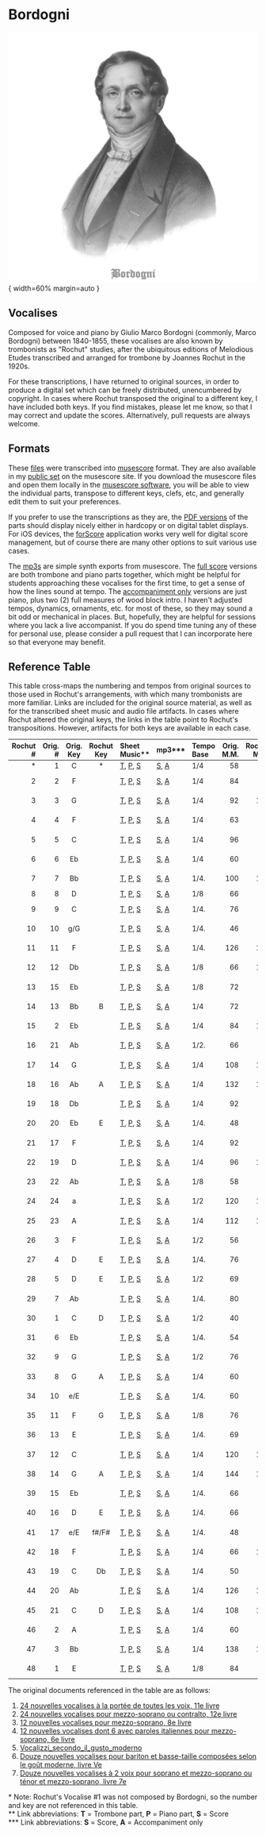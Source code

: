 # Bordogni

![Guilio Marco Bordogni](Bordogni.jpg){ width=60% margin=auto }

## Vocalises

Composed for voice and piano by Giulio Marco Bordogni (commonly, Marco Bordogni) between 1840-1855, these vocalises are also known by trombonists as "Rochut" studies, after the ubiquitous editions of Melodious Etudes transcribed and arranged for trombone by Joannes Rochut in the 1920s. 

For these transcriptions, I have returned to original sources, in order to produce a digital set which can be freely distributed, unencumbered by copyright. In cases where Rochut transposed the original to a different key, I have included both keys. If you find mistakes, please let me know, so that I may correct and update the scores. Alternatively, pull requests are always welcome. 

## Formats

These [files](musescore) were transcribed into [musescore](https://musescore.org/) format. They are also available in my [public set](https://musescore.com/user/35220672/sets/5110656) on the musescore site. If you download the musescore files and open them locally in the [musescore software](https://musescore.org/en/download), you will be able to view the individual parts, transpose to different keys, clefs, etc, and generally edit them to suit your preferences. 

If you prefer to use the transcriptions as they are, the [PDF versions](PDF) of the parts should display nicely either in hardcopy or on digital tablet displays. For iOS devices, the [forScore](https://forscore.co/) application works very well for digital score management, but of course there are many other options to suit various use cases.

The [mp3s](mp3) are simple synth exports from musescore. The [full score](mp3/Full%20Score) versions are both trombone and piano parts together, which might be helpful for students approaching these vocalises for the first time, to get a sense of how the lines sound at tempo. The [accompaniment only](mp3/Accompaniment%20Only) versions are just piano, plus two (2) full measures of wood block intro. I haven't adjusted tempos, dynamics, ornaments, etc. for most of these, so they may sound a bit odd or mechanical in places. But, hopefully, they are helpful for sessions where you lack a live accompanist. If you do spend time tuning any of these for personal use, please consider a pull request that I can incorporate here so that everyone may benefit. 

## Reference Table

This table cross-maps the numbering and tempos from original sources to those used in Rochut's arrangements, with which many trombonists are more familiar. Links are included for the original source material, as well as for the transcribed sheet music and audio file artifacts. In cases where Rochut altered the original keys, the links in the table point to Rochut's transpositions. However, artifacts for both keys are available in each case. 

| Rochut<br /># | Orig.<br /># | Orig.<br />Key | Rochut<br />Key | Sheet<br />Music**       | mp3***            | Tempo<br />Base    | Orig.<br />M.M. | Rochut<br />M.M. | Yeo<br />M.M. | Source Pages          | Orig. <br /> Doc.        | Pub. <br />Date |
|--------------:|-------------:|:--------------:|:---------------:|:-------------------------|:------------------|:-------------------|----------------:|-----------------:|--------------:|:----------------------|:-------------------------|:---------------:| 
| \*     | 1     | C   | \*               | [T](PDF/Trombone/Bordogni_Vocalise-01_Trombone.pdf), [P](PDF/Piano/Bordogni_Vocalise-01_Piano.pdf), [S](PDF/Score/Bordogni_Vocalise-01_Score.pdf) | [S](mp3/Full%20Score/Bordogni_Vocalise-01_fullScore.mp3), [A](mp3/Accompaniment%20Only/Bordogni_Vocalise-01_Accompaniment.mp3)   | 1/4                 | 58               |                   | 60             | [01_p1.pdf](Sources/01-24_nouvelles_vocalises_à_la_portée_de_toutes_les_voix-11e_livre/01_p1.pdf)       | [1](Sources/01-24_nouvelles_vocalises_à_la_portée_de_toutes_les_voix-11e_livre/00-BnF_CompleteSource.pdf)                  | 1840      |
| 2      | 2     | F   |                  | [T](PDF/Trombone/Bordogni_Vocalise-02_Trombone.pdf), [P](PDF/Piano/Bordogni_Vocalise-02_Piano.pdf), [S](PDF/Score/Bordogni_Vocalise-02_Score.pdf) | [S](mp3/Full%20Score/Bordogni_Vocalise-02_fullScore.mp3), [A](mp3/Accompaniment%20Only/Bordogni_Vocalise-02_Accompaniment.mp3)   | 1/4                 | 84               | 90                | 94             | [02_pp2-3.pdf](Sources/01-24_nouvelles_vocalises_à_la_portée_de_toutes_les_voix-11e_livre/02_pp2-3.pdf)    | [1](Sources/01-24_nouvelles_vocalises_à_la_portée_de_toutes_les_voix-11e_livre/00-BnF_CompleteSource.pdf)                  | 1840      |
| 3      | 3     | G   |                  | [T](PDF/Trombone/Bordogni_Vocalise-03_Trombone.pdf), [P](PDF/Piano/Bordogni_Vocalise-03_Piano.pdf), [S](PDF/Score/Bordogni_Vocalise-03_Score.pdf) | [S](mp3/Full%20Score/Bordogni_Vocalise-03_fullScore.mp3), [A](mp3/Accompaniment%20Only/Bordogni_Vocalise-03_Accompaniment.mp3)   | 1/4                 | 92               | 104               | 92             | [03_pp4-5.pdf](Sources/01-24_nouvelles_vocalises_à_la_portée_de_toutes_les_voix-11e_livre/03_pp4-5.pdf)    | [1](Sources/01-24_nouvelles_vocalises_à_la_portée_de_toutes_les_voix-11e_livre/00-BnF_CompleteSource.pdf)                  | 1840      |
| 4      | 4     | F   |                  | [T](PDF/Trombone/Bordogni_Vocalise-04_Trombone.pdf), [P](PDF/Piano/Bordogni_Vocalise-04_Piano.pdf), [S](PDF/Score/Bordogni_Vocalise-04_Score.pdf) | [S](mp3/Full%20Score/Bordogni_Vocalise-04_fullScore.mp3), [A](mp3/Accompaniment%20Only/Bordogni_Vocalise-04_Accompaniment.mp3)   | 1/4                 | 63               | 69                | 78             | [04_pp6-7.pdf](Sources/01-24_nouvelles_vocalises_à_la_portée_de_toutes_les_voix-11e_livre/04_pp6-7.pdf)    | [1](Sources/01-24_nouvelles_vocalises_à_la_portée_de_toutes_les_voix-11e_livre/00-BnF_CompleteSource.pdf)                  | 1840      |
| 5      | 5     | C   |                  | [T](PDF/Trombone/Bordogni_Vocalise-05_Trombone.pdf), [P](PDF/Piano/Bordogni_Vocalise-05_Piano.pdf), [S](PDF/Score/Bordogni_Vocalise-05_Score.pdf) | [S](mp3/Full%20Score/Bordogni_Vocalise-05_fullScore.mp3), [A](mp3/Accompaniment%20Only/Bordogni_Vocalise-05_Accompaniment.mp3)   | 1/4                 | 96               | 96                | 104            | [05_pp8-9.pdf](Sources/01-24_nouvelles_vocalises_à_la_portée_de_toutes_les_voix-11e_livre/05_pp8-9.pdf)    | [1](Sources/01-24_nouvelles_vocalises_à_la_portée_de_toutes_les_voix-11e_livre/00-BnF_CompleteSource.pdf)                  | 1840      |
| 6      | 6     | Eb  |                  | [T](PDF/Trombone/Bordogni_Vocalise-06_Trombone.pdf), [P](PDF/Piano/Bordogni_Vocalise-06_Piano.pdf), [S](PDF/Score/Bordogni_Vocalise-06_Score.pdf) | [S](mp3/Full%20Score/Bordogni_Vocalise-06_fullScore.mp3), [A](mp3/Accompaniment%20Only/Bordogni_Vocalise-06_Accompaniment.mp3)   | 1/4                 | 60               | 60                | 78             | [06_pp10-11.pdf](Sources/01-24_nouvelles_vocalises_à_la_portée_de_toutes_les_voix-11e_livre/06_pp10-11.pdf)  | [1](Sources/01-24_nouvelles_vocalises_à_la_portée_de_toutes_les_voix-11e_livre/00-BnF_CompleteSource.pdf)                  | 1840      |
| 7      | 7     | Bb  |                  | [T](PDF/Trombone/Bordogni_Vocalise-07_Trombone.pdf), [P](PDF/Piano/Bordogni_Vocalise-07_Piano.pdf), [S](PDF/Score/Bordogni_Vocalise-07_Score.pdf) | [S](mp3/Full%20Score/Bordogni_Vocalise-07_fullScore.mp3), [A](mp3/Accompaniment%20Only/Bordogni_Vocalise-07_Accompaniment.mp3)   | 1/4.                | 100              | 100               | 100            | [07_pp12-14.pdf](Sources/01-24_nouvelles_vocalises_à_la_portée_de_toutes_les_voix-11e_livre/07_pp12-14.pdf)  | [1](Sources/01-24_nouvelles_vocalises_à_la_portée_de_toutes_les_voix-11e_livre/00-BnF_CompleteSource.pdf)                  | 1840      |
| 8      | 8     | D   |                  | [T](PDF/Trombone/Bordogni_Vocalise-08_Trombone.pdf), [P](PDF/Piano/Bordogni_Vocalise-08_Piano.pdf), [S](PDF/Score/Bordogni_Vocalise-08_Score.pdf) | [S](mp3/Full%20Score/Bordogni_Vocalise-08_fullScore.mp3), [A](mp3/Accompaniment%20Only/Bordogni_Vocalise-08_Accompaniment.mp3)   | 1/8                 | 66               | 86                | 90             | [08_p15.pdf](Sources/01-24_nouvelles_vocalises_à_la_portée_de_toutes_les_voix-11e_livre/08_p15.pdf)      | [1](Sources/01-24_nouvelles_vocalises_à_la_portée_de_toutes_les_voix-11e_livre/00-BnF_CompleteSource.pdf)                  | 1840      |
| 9      | 9     | C   |                  | [T](PDF/Trombone/Bordogni_Vocalise-09_Trombone.pdf), [P](PDF/Piano/Bordogni_Vocalise-09_Piano.pdf), [S](PDF/Score/Bordogni_Vocalise-09_Score.pdf) | [S](mp3/Full%20Score/Bordogni_Vocalise-09_fullScore.mp3), [A](mp3/Accompaniment%20Only/Bordogni_Vocalise-09_Accompaniment.mp3)   | 1/4.                | 76               | 75                | 76             | [09_pp16-17.pdf](Sources/01-24_nouvelles_vocalises_à_la_portée_de_toutes_les_voix-11e_livre/09_pp16-17.pdf)  | [1](Sources/01-24_nouvelles_vocalises_à_la_portée_de_toutes_les_voix-11e_livre/00-BnF_CompleteSource.pdf)                  | 1840      |
| 10     | 10    | g/G |                  | [T](PDF/Trombone/Bordogni_Vocalise-10_Trombone.pdf), [P](PDF/Piano/Bordogni_Vocalise-10_Piano.pdf), [S](PDF/Score/Bordogni_Vocalise-10_Score.pdf) | [S](mp3/Full%20Score/Bordogni_Vocalise-10_fullScore.mp3), [A](mp3/Accompaniment%20Only/Bordogni_Vocalise-10_Accompaniment.mp3)   | 1/4.                | 46               | 60                | 46             | [10_pp18-19.pdf](Sources/01-24_nouvelles_vocalises_à_la_portée_de_toutes_les_voix-11e_livre/10_pp18-19.pdf)  | [1](Sources/01-24_nouvelles_vocalises_à_la_portée_de_toutes_les_voix-11e_livre/00-BnF_CompleteSource.pdf)                  | 1840      |
| 11     | 11    | F   |                  | [T](PDF/Trombone/Bordogni_Vocalise-11_Trombone.pdf), [P](PDF/Piano/Bordogni_Vocalise-11_Piano.pdf), [S](PDF/Score/Bordogni_Vocalise-11_Score.pdf) | [S](mp3/Full%20Score/Bordogni_Vocalise-11_fullScore.mp3), [A](mp3/Accompaniment%20Only/Bordogni_Vocalise-11_Accompaniment.mp3)   | 1/4.                | 126              | 126               | 126            | [11_pp20-21.pdf](Sources/01-24_nouvelles_vocalises_à_la_portée_de_toutes_les_voix-11e_livre/11_pp20-21.pdf)  | [1](Sources/01-24_nouvelles_vocalises_à_la_portée_de_toutes_les_voix-11e_livre/00-BnF_CompleteSource.pdf)                  | 1840      |
| 12     | 12    | Db  |                  | [T](PDF/Trombone/Bordogni_Vocalise-12_Trombone.pdf), [P](PDF/Piano/Bordogni_Vocalise-12_Piano.pdf), [S](PDF/Score/Bordogni_Vocalise-12_Score.pdf) | [S](mp3/Full%20Score/Bordogni_Vocalise-12_fullScore.mp3), [A](mp3/Accompaniment%20Only/Bordogni_Vocalise-12_Accompaniment.mp3)   | 1/8                 | 66               | 120               | 66             | [12_pp22-23.pdf](Sources/01-24_nouvelles_vocalises_à_la_portée_de_toutes_les_voix-11e_livre/12_pp22-23.pdf)  | [1](Sources/01-24_nouvelles_vocalises_à_la_portée_de_toutes_les_voix-11e_livre/00-BnF_CompleteSource.pdf)                  | 1840      |
| 13     | 15    | Eb  |                  | [T](PDF/Trombone/Bordogni_Vocalise-13_Trombone.pdf), [P](PDF/Piano/Bordogni_Vocalise-13_Piano.pdf), [S](PDF/Score/Bordogni_Vocalise-13_Score.pdf) | [S](mp3/Full%20Score/Bordogni_Vocalise-13_fullScore.mp3), [A](mp3/Accompaniment%20Only/Bordogni_Vocalise-13_Accompaniment.mp3)   | 1/8                 | 72               | 72                | 98             | [15_pp30-31.pdf](Sources/01-24_nouvelles_vocalises_à_la_portée_de_toutes_les_voix-11e_livre/15_pp30-31.pdf)  | [1](Sources/01-24_nouvelles_vocalises_à_la_portée_de_toutes_les_voix-11e_livre/00-BnF_CompleteSource.pdf)                  | 1840      |
| 14     | 13    | Bb  | B                | [T](PDF/Trombone/Bordogni_Vocalise-14_Rochut_Trombone.pdf), [P](PDF/Piano/Bordogni_Vocalise-14_Rochut_Piano.pdf), [S](PDF/Score/Bordogni_Vocalise-14_Rochut_Score.pdf) | [S](mp3/Full%20Score/Bordogni_Vocalise-14_Rochut_fullScore.mp3), [A](mp3/Accompaniment%20Only/Bordogni_Vocalise-14_Rochut_Accompaniment.mp3)   | 1/4                 | 72               | 72                | 72             | [13_pp24-26.pdf](Sources/01-24_nouvelles_vocalises_à_la_portée_de_toutes_les_voix-11e_livre/13_pp24-26.pdf)  | [1](Sources/01-24_nouvelles_vocalises_à_la_portée_de_toutes_les_voix-11e_livre/00-BnF_CompleteSource.pdf)                  | 1840      |
| 15     | 2     | Eb  |                  | [T](PDF/Trombone/Bordogni_Vocalise-15_Trombone.pdf), [P](PDF/Piano/Bordogni_Vocalise-15_Piano.pdf), [S](PDF/Score/Bordogni_Vocalise-15_Score.pdf) | [S](mp3/Full%20Score/Bordogni_Vocalise-15_fullScore.mp3), [A](mp3/Accompaniment%20Only/Bordogni_Vocalise-15_Accompaniment.mp3)   | 1/4                 | 84               | 104               | 124            | [02_pp4-6.pdf](Sources/02-24_nouvelles_vocalises_pour_mezzo-soprano_ou_contralto-12e_livre/02_pp4-6.pdf)    | [2](Sources/02-24_nouvelles_vocalises_pour_mezzo-soprano_ou_contralto-12e_livre/00-BnF_CompleteSource.pdf)                  | 1855      |
| 16     | 21    | Ab  |                  | [T](PDF/Trombone/Bordogni_Vocalise-16_Trombone.pdf), [P](PDF/Piano/Bordogni_Vocalise-16_Piano.pdf), [S](PDF/Score/Bordogni_Vocalise-16_Score.pdf) | [S](mp3/Full%20Score/Bordogni_Vocalise-16_fullScore.mp3), [A](mp3/Accompaniment%20Only/Bordogni_Vocalise-16_Accompaniment.mp3)   | 1/2.                | 66               | 40                | 40             | [21_pp44-45.pdf](Sources/01-24_nouvelles_vocalises_à_la_portée_de_toutes_les_voix-11e_livre/21_pp44-45.pdf)  | [1](Sources/01-24_nouvelles_vocalises_à_la_portée_de_toutes_les_voix-11e_livre/00-BnF_CompleteSource.pdf)                  | 1840      |
| 17     | 14    | G   |                  | [T](PDF/Trombone/Bordogni_Vocalise-17_Trombone.pdf), [P](PDF/Piano/Bordogni_Vocalise-17_Piano.pdf), [S](PDF/Score/Bordogni_Vocalise-17_Score.pdf) | [S](mp3/Full%20Score/Bordogni_Vocalise-17_fullScore.mp3), [A](mp3/Accompaniment%20Only/Bordogni_Vocalise-17_Accompaniment.mp3)   | 1/4                 | 108              | 120               | 108            | [14_pp27-29.pdf](Sources/01-24_nouvelles_vocalises_à_la_portée_de_toutes_les_voix-11e_livre/14_pp27-29.pdf)  | [1](Sources/01-24_nouvelles_vocalises_à_la_portée_de_toutes_les_voix-11e_livre/00-BnF_CompleteSource.pdf)                  | 1840      |
| 18     | 16    | Ab  | A                | [T](PDF/Trombone/Bordogni_Vocalise-18_Rochut_Trombone.pdf), [P](PDF/Piano/Bordogni_Vocalise-18_Rochut_Piano.pdf), [S](PDF/Score/Bordogni_Vocalise-18_Rochut_Score.pdf) | [S](mp3/Full%20Score/Bordogni_Vocalise-18_Rochut_fullScore.mp3), [A](mp3/Accompaniment%20Only/Bordogni_Vocalise-18_Rochut_Accompaniment.mp3)   | 1/4                 | 132              | 132               | 132            | [16_pp32-35.pdf](Sources/01-24_nouvelles_vocalises_à_la_portée_de_toutes_les_voix-11e_livre/16_pp32-35.pdf)  | [1](Sources/01-24_nouvelles_vocalises_à_la_portée_de_toutes_les_voix-11e_livre/00-BnF_CompleteSource.pdf)                  | 1840      |
| 19     | 18    | Db  |                  | [T](PDF/Trombone/Bordogni_Vocalise-19_Trombone.pdf), [P](PDF/Piano/Bordogni_Vocalise-19_Piano.pdf), [S](PDF/Score/Bordogni_Vocalise-19_Score.pdf) | [S](mp3/Full%20Score/Bordogni_Vocalise-19_fullScore.mp3), [A](mp3/Accompaniment%20Only/Bordogni_Vocalise-19_Accompaniment.mp3)   | 1/4                 | 92               | 72                | 92             | [18_pp38-39.pdf](Sources/01-24_nouvelles_vocalises_à_la_portée_de_toutes_les_voix-11e_livre/18_pp38-39.pdf)  | [1](Sources/01-24_nouvelles_vocalises_à_la_portée_de_toutes_les_voix-11e_livre/00-BnF_CompleteSource.pdf)                  | 1840      |
| 20     | 20    | Eb  | E                | [T](PDF/Trombone/Bordogni_Vocalise-20_Rochut_Trombone.pdf), [P](PDF/Piano/Bordogni_Vocalise-20_Rochut_Piano.pdf), [S](PDF/Score/Bordogni_Vocalise-20_Rochut_Score.pdf) | [S](mp3/Full%20Score/Bordogni_Vocalise-20_Rochut_fullScore.mp3), [A](mp3/Accompaniment%20Only/Bordogni_Vocalise-20_Rochut_Accompaniment.mp3)   | 1/4.                | 48               | 48                | 48             | [20_pp42-43.pdf](Sources/01-24_nouvelles_vocalises_à_la_portée_de_toutes_les_voix-11e_livre/20_pp42-43.pdf)  | [1](Sources/01-24_nouvelles_vocalises_à_la_portée_de_toutes_les_voix-11e_livre/00-BnF_CompleteSource.pdf)                  | 1840      |
| 21     | 17    | F   |                  | [T](PDF/Trombone/Bordogni_Vocalise-21_Trombone.pdf), [P](PDF/Piano/Bordogni_Vocalise-21_Piano.pdf), [S](PDF/Score/Bordogni_Vocalise-21_Score.pdf) | [S](mp3/Full%20Score/Bordogni_Vocalise-21_fullScore.mp3), [A](mp3/Accompaniment%20Only/Bordogni_Vocalise-21_Accompaniment.mp3)   | 1/4                 | 92               | 92                | 92             | [17_pp36-37.pdf](Sources/01-24_nouvelles_vocalises_à_la_portée_de_toutes_les_voix-11e_livre/17_pp36-37.pdf)  | [1](Sources/01-24_nouvelles_vocalises_à_la_portée_de_toutes_les_voix-11e_livre/00-BnF_CompleteSource.pdf)                  | 1840      |
| 22     | 19    | D   |                  | [T](PDF/Trombone/Bordogni_Vocalise-22_Trombone.pdf), [P](PDF/Piano/Bordogni_Vocalise-22_Piano.pdf), [S](PDF/Score/Bordogni_Vocalise-22_Score.pdf) | [S](mp3/Full%20Score/Bordogni_Vocalise-22_fullScore.mp3), [A](mp3/Accompaniment%20Only/Bordogni_Vocalise-22_Accompaniment.mp3)   | 1/4                 | 96               | 112               | 108            | [19_pp40-41.pdf](Sources/01-24_nouvelles_vocalises_à_la_portée_de_toutes_les_voix-11e_livre/19_pp40-41.pdf)  | [1](Sources/01-24_nouvelles_vocalises_à_la_portée_de_toutes_les_voix-11e_livre/00-BnF_CompleteSource.pdf)                  | 1840      |
| 23     | 22    | Ab  |                  | [T](PDF/Trombone/Bordogni_Vocalise-23_Trombone.pdf), [P](PDF/Piano/Bordogni_Vocalise-23_Piano.pdf), [S](PDF/Score/Bordogni_Vocalise-23_Score.pdf) | [S](mp3/Full%20Score/Bordogni_Vocalise-23_fullScore.mp3), [A](mp3/Accompaniment%20Only/Bordogni_Vocalise-23_Accompaniment.mp3)   | 1/8                 | 58               | 58                | 72             | [22_pp46-47.pdf](Sources/01-24_nouvelles_vocalises_à_la_portée_de_toutes_les_voix-11e_livre/22_pp46-47.pdf)  | [1](Sources/01-24_nouvelles_vocalises_à_la_portée_de_toutes_les_voix-11e_livre/00-BnF_CompleteSource.pdf)                  | 1840      |
| 24     | 24    | a   |                  | [T](PDF/Trombone/Bordogni_Vocalise-24_Trombone.pdf), [P](PDF/Piano/Bordogni_Vocalise-24_Piano.pdf), [S](PDF/Score/Bordogni_Vocalise-24_Score.pdf) | [S](mp3/Full%20Score/Bordogni_Vocalise-24_fullScore.mp3), [A](mp3/Accompaniment%20Only/Bordogni_Vocalise-24_Accompaniment.mp3)   | 1/2                 | 120              | 120               | 100            | [24_pp50-51.pdf](Sources/01-24_nouvelles_vocalises_à_la_portée_de_toutes_les_voix-11e_livre/24_pp50-51.pdf)  | [1](Sources/01-24_nouvelles_vocalises_à_la_portée_de_toutes_les_voix-11e_livre/00-BnF_CompleteSource.pdf)                  | 1840      |
| 25     | 23    | A   |                  | [T](PDF/Trombone/Bordogni_Vocalise-25_Trombone.pdf), [P](PDF/Piano/Bordogni_Vocalise-25_Piano.pdf), [S](PDF/Score/Bordogni_Vocalise-25_Score.pdf) | [S](mp3/Full%20Score/Bordogni_Vocalise-25_fullScore.mp3), [A](mp3/Accompaniment%20Only/Bordogni_Vocalise-25_Accompaniment.mp3)   | 1/4                 | 112              | 112               | 98             | [23_pp48-49.pdf](Sources/01-24_nouvelles_vocalises_à_la_portée_de_toutes_les_voix-11e_livre/23_pp48-49.pdf)  | [1](Sources/01-24_nouvelles_vocalises_à_la_portée_de_toutes_les_voix-11e_livre/00-BnF_CompleteSource.pdf)                  | 1840      |
| 26     | 3     | F   |                  | [T](PDF/Trombone/Bordogni_Vocalise-26_Trombone.pdf), [P](PDF/Piano/Bordogni_Vocalise-26_Piano.pdf), [S](PDF/Score/Bordogni_Vocalise-26_Score.pdf) | [S](mp3/Full%20Score/Bordogni_Vocalise-26_fullScore.mp3), [A](mp3/Accompaniment%20Only/Bordogni_Vocalise-26_Accompaniment.mp3)   | 1/2                 | 56               | 56                | 62             | [03_pp7-9.pdf](Sources/02-24_nouvelles_vocalises_pour_mezzo-soprano_ou_contralto-12e_livre/03_pp7-9.pdf)    | [2](Sources/02-24_nouvelles_vocalises_pour_mezzo-soprano_ou_contralto-12e_livre/00-BnF_CompleteSource.pdf)                  | 1855      |
| 27     | 4     | D   | E                | [T](PDF/Trombone/Bordogni_Vocalise-27_Rochut_Trombone.pdf), [P](PDF/Piano/Bordogni_Vocalise-27_Rochut_Piano.pdf), [S](PDF/Score/Bordogni_Vocalise-27_Rochut_Score.pdf) | [S](mp3/Full%20Score/Bordogni_Vocalise-27_Rochut_fullScore.mp3), [A](mp3/Accompaniment%20Only/Bordogni_Vocalise-27_Rochut_Accompaniment.mp3)   | 1/4.                | 76               | 40                | 40             | [04_pp10-11.pdf](Sources/02-24_nouvelles_vocalises_pour_mezzo-soprano_ou_contralto-12e_livre/04_pp10-11.pdf)  | [2](Sources/02-24_nouvelles_vocalises_pour_mezzo-soprano_ou_contralto-12e_livre/00-BnF_CompleteSource.pdf)                  | 1855      |
| 28     | 5     | D   | E                | [T](PDF/Trombone/Bordogni_Vocalise-28_Rochut_Trombone.pdf), [P](PDF/Piano/Bordogni_Vocalise-28_Rochut_Piano.pdf), [S](PDF/Score/Bordogni_Vocalise-28_Rochut_Score.pdf) | [S](mp3/Full%20Score/Bordogni_Vocalise-28_Rochut_fullScore.mp3), [A](mp3/Accompaniment%20Only/Bordogni_Vocalise-28_Rochut_Accompaniment.mp3)   | 1/2                 | 69               | 64                | 54             | [05_pp12-14.pdf](Sources/02-24_nouvelles_vocalises_pour_mezzo-soprano_ou_contralto-12e_livre/05_pp12-14.pdf)  | [2](Sources/02-24_nouvelles_vocalises_pour_mezzo-soprano_ou_contralto-12e_livre/00-BnF_CompleteSource.pdf)                  | 1855      |
| 29     | 7     | Ab  |                  | [T](PDF/Trombone/Bordogni_Vocalise-29_Trombone.pdf), [P](PDF/Piano/Bordogni_Vocalise-29_Piano.pdf), [S](PDF/Score/Bordogni_Vocalise-29_Score.pdf) | [S](mp3/Full%20Score/Bordogni_Vocalise-29_fullScore.mp3), [A](mp3/Accompaniment%20Only/Bordogni_Vocalise-29_Accompaniment.mp3)   | 1/4.                | 80               | 32                | 32             | [07_pp17-19.pdf](Sources/02-24_nouvelles_vocalises_pour_mezzo-soprano_ou_contralto-12e_livre/07_pp17-19.pdf)  | [2](Sources/02-24_nouvelles_vocalises_pour_mezzo-soprano_ou_contralto-12e_livre/00-BnF_CompleteSource.pdf)                  | 1855      |
| 30     | 1     | C   | D                | [T](PDF/Trombone/Bordogni_Vocalise-30_Rochut_Trombone.pdf), [P](PDF/Piano/Bordogni_Vocalise-30_Rochut_Piano.pdf), [S](PDF/Score/Bordogni_Vocalise-30_Rochut_Score.pdf) | [S](mp3/Full%20Score/Bordogni_Vocalise-30_Rochut_fullScore.mp3), [A](mp3/Accompaniment%20Only/Bordogni_Vocalise-30_Rochut_Accompaniment.mp3)   | 1/2                 | 40               | 46                | 42             | [01_pp2-3.pdf](Sources/02-24_nouvelles_vocalises_pour_mezzo-soprano_ou_contralto-12e_livre/01_pp2-3.pdf)    | [2](Sources/02-24_nouvelles_vocalises_pour_mezzo-soprano_ou_contralto-12e_livre/00-BnF_CompleteSource.pdf)                  | 1855      |
| 31     | 6     | Eb  |                  | [T](PDF/Trombone/Bordogni_Vocalise-31_Trombone.pdf), [P](PDF/Piano/Bordogni_Vocalise-31_Piano.pdf), [S](PDF/Score/Bordogni_Vocalise-31_Score.pdf) | [S](mp3/Full%20Score/Bordogni_Vocalise-31_fullScore.mp3), [A](mp3/Accompaniment%20Only/Bordogni_Vocalise-31_Accompaniment.mp3)   | 1/4.                | 54               | 18                | 54             | [06_pp15-16.pdf](Sources/02-24_nouvelles_vocalises_pour_mezzo-soprano_ou_contralto-12e_livre/06_pp15-16.pdf)  | [2](Sources/02-24_nouvelles_vocalises_pour_mezzo-soprano_ou_contralto-12e_livre/00-BnF_CompleteSource.pdf)                  | 1855      |
| 32     | 9     | G   |                  | [T](PDF/Trombone/Bordogni_Vocalise-32_Trombone.pdf), [P](PDF/Piano/Bordogni_Vocalise-32_Piano.pdf), [S](PDF/Score/Bordogni_Vocalise-32_Score.pdf) | [S](mp3/Full%20Score/Bordogni_Vocalise-32_fullScore.mp3), [A](mp3/Accompaniment%20Only/Bordogni_Vocalise-32_Accompaniment.mp3)   | 1/2                 | 76               | 60                | 60             | [09_pp23-24.pdf](Sources/02-24_nouvelles_vocalises_pour_mezzo-soprano_ou_contralto-12e_livre/09_pp23-24.pdf)  | [2](Sources/02-24_nouvelles_vocalises_pour_mezzo-soprano_ou_contralto-12e_livre/00-BnF_CompleteSource.pdf)                  | 1855      |
| 33     | 8     | G   | A                | [T](PDF/Trombone/Bordogni_Vocalise-33_Rochut_Trombone.pdf), [P](PDF/Piano/Bordogni_Vocalise-33_Rochut_Piano.pdf), [S](PDF/Score/Bordogni_Vocalise-33_Rochut_Score.pdf) | [S](mp3/Full%20Score/Bordogni_Vocalise-33_Rochut_fullScore.mp3), [A](mp3/Accompaniment%20Only/Bordogni_Vocalise-33_Rochut_Accompaniment.mp3)   | 1/4                 | 60               | 60                | 60             | [08_pp20-22.pdf](Sources/02-24_nouvelles_vocalises_pour_mezzo-soprano_ou_contralto-12e_livre/08_pp20-22.pdf)  | [2](Sources/02-24_nouvelles_vocalises_pour_mezzo-soprano_ou_contralto-12e_livre/00-BnF_CompleteSource.pdf)                  | 1855      |
| 34     | 10    | e/E |                  | [T](PDF/Trombone/Bordogni_Vocalise-34_Trombone.pdf), [P](PDF/Piano/Bordogni_Vocalise-34_Piano.pdf), [S](PDF/Score/Bordogni_Vocalise-34_Score.pdf) | [S](mp3/Full%20Score/Bordogni_Vocalise-34_fullScore.mp3), [A](mp3/Accompaniment%20Only/Bordogni_Vocalise-34_Accompaniment.mp3)   | 1/4.                | 60               | 60                | 50             | [10_pp25-27.pdf](Sources/02-24_nouvelles_vocalises_pour_mezzo-soprano_ou_contralto-12e_livre/10_pp25-27.pdf)  | [2](Sources/02-24_nouvelles_vocalises_pour_mezzo-soprano_ou_contralto-12e_livre/00-BnF_CompleteSource.pdf)                  | 1855      |
| 35     | 11    | F   | G                | [T](PDF/Trombone/Bordogni_Vocalise-35_Rochut_Trombone.pdf), [P](PDF/Piano/Bordogni_Vocalise-35_Rochut_Piano.pdf), [S](PDF/Score/Bordogni_Vocalise-35_Rochut_Score.pdf) | [S](mp3/Full%20Score/Bordogni_Vocalise-35_Rochut_fullScore.mp3), [A](mp3/Accompaniment%20Only/Bordogni_Vocalise-35_Rochut_Accompaniment.mp3)   | 1/8                 | 76               | 72                | 98             | [11_pp28-30.pdf](Sources/02-24_nouvelles_vocalises_pour_mezzo-soprano_ou_contralto-12e_livre/11_pp28-30.pdf)  | [2](Sources/02-24_nouvelles_vocalises_pour_mezzo-soprano_ou_contralto-12e_livre/00-BnF_CompleteSource.pdf)                  | 1855      |
| 36     | 13    | E   |                  | [T](PDF/Trombone/Bordogni_Vocalise-36_Trombone.pdf), [P](PDF/Piano/Bordogni_Vocalise-36_Piano.pdf), [S](PDF/Score/Bordogni_Vocalise-36_Score.pdf) | [S](mp3/Full%20Score/Bordogni_Vocalise-36_fullScore.mp3), [A](mp3/Accompaniment%20Only/Bordogni_Vocalise-36_Accompaniment.mp3)   | 1/4.                | 69               | 69                | 60             | [13_pp34-36.pdf](Sources/02-24_nouvelles_vocalises_pour_mezzo-soprano_ou_contralto-12e_livre/13_pp34-36.pdf)  | [2](Sources/02-24_nouvelles_vocalises_pour_mezzo-soprano_ou_contralto-12e_livre/00-BnF_CompleteSource.pdf)                  | 1855      |
| 37     | 12    | C   |                  | [T](PDF/Trombone/Bordogni_Vocalise-37_Trombone.pdf), [P](PDF/Piano/Bordogni_Vocalise-37_Piano.pdf), [S](PDF/Score/Bordogni_Vocalise-37_Score.pdf) | [S](mp3/Full%20Score/Bordogni_Vocalise-37_fullScore.mp3), [A](mp3/Accompaniment%20Only/Bordogni_Vocalise-37_Accompaniment.mp3)   | 1/4                 | 120              | 120               | 98             | [12_pp31-33.pdf](Sources/02-24_nouvelles_vocalises_pour_mezzo-soprano_ou_contralto-12e_livre/12_pp31-33.pdf)  | [2](Sources/02-24_nouvelles_vocalises_pour_mezzo-soprano_ou_contralto-12e_livre/00-BnF_CompleteSource.pdf)                  | 1855      |
| 38     | 14    | G   | A                | [T](PDF/Trombone/Bordogni_Vocalise-38_Rochut_Trombone.pdf), [P](PDF/Piano/Bordogni_Vocalise-38_Rochut_Piano.pdf), [S](PDF/Score/Bordogni_Vocalise-38_Rochut_Score.pdf) | [S](mp3/Full%20Score/Bordogni_Vocalise-38_Rochut_fullScore.mp3), [A](mp3/Accompaniment%20Only/Bordogni_Vocalise-38_Rochut_Accompaniment.mp3)   | 1/4                 | 144              | 144               | 144            | [14_pp37-38.pdf](Sources/02-24_nouvelles_vocalises_pour_mezzo-soprano_ou_contralto-12e_livre/14_pp37-38.pdf)  | [2](Sources/02-24_nouvelles_vocalises_pour_mezzo-soprano_ou_contralto-12e_livre/00-BnF_CompleteSource.pdf)                  | 1855      |
| 39     | 15    | Eb  |                  | [T](PDF/Trombone/Bordogni_Vocalise-39_Trombone.pdf), [P](PDF/Piano/Bordogni_Vocalise-39_Piano.pdf), [S](PDF/Score/Bordogni_Vocalise-39_Score.pdf) | [S](mp3/Full%20Score/Bordogni_Vocalise-39_fullScore.mp3), [A](mp3/Accompaniment%20Only/Bordogni_Vocalise-39_Accompaniment.mp3)   | 1/4.                | 66               | 66                | 80             | [15_pp39-41.pdf](Sources/02-24_nouvelles_vocalises_pour_mezzo-soprano_ou_contralto-12e_livre/15_pp39-41.pdf)  | [2](Sources/02-24_nouvelles_vocalises_pour_mezzo-soprano_ou_contralto-12e_livre/00-BnF_CompleteSource.pdf)                  | 1855      |
| 40     | 16    | D   | E                | [T](PDF/Trombone/Bordogni_Vocalise-40_Rochut_Trombone.pdf), [P](PDF/Piano/Bordogni_Vocalise-40_Rochut_Piano.pdf), [S](PDF/Score/Bordogni_Vocalise-40_Rochut_Score.pdf) | [S](mp3/Full%20Score/Bordogni_Vocalise-40_Rochut_fullScore.mp3), [A](mp3/Accompaniment%20Only/Bordogni_Vocalise-40_Rochut_Accompaniment.mp3)   | 1/4.                | 66               | 52                | 58             | [16_pp42-44.pdf](Sources/02-24_nouvelles_vocalises_pour_mezzo-soprano_ou_contralto-12e_livre/16_pp42-44.pdf)  | [2](Sources/02-24_nouvelles_vocalises_pour_mezzo-soprano_ou_contralto-12e_livre/00-BnF_CompleteSource.pdf)                  | 1855      |
| 41     | 17    | e/E | f#/F#            | [T](PDF/Trombone/Bordogni_Vocalise-41_Rochut_Trombone.pdf), [P](PDF/Piano/Bordogni_Vocalise-41_Rochut_Piano.pdf), [S](PDF/Score/Bordogni_Vocalise-41_Rochut_Score.pdf) | [S](mp3/Full%20Score/Bordogni_Vocalise-41_Rochut_fullScore.mp3), [A](mp3/Accompaniment%20Only/Bordogni_Vocalise-41_Rochut_Accompaniment.mp3)   | 1/4.                | 48               | 48                | 58             | [17_pp45-47.pdf](Sources/02-24_nouvelles_vocalises_pour_mezzo-soprano_ou_contralto-12e_livre/17_pp45-47.pdf)  | [2](Sources/02-24_nouvelles_vocalises_pour_mezzo-soprano_ou_contralto-12e_livre/00-BnF_CompleteSource.pdf)                  | 1855      |
| 42     | 18    | F   |                  | [T](PDF/Trombone/Bordogni_Vocalise-42_Trombone.pdf), [P](PDF/Piano/Bordogni_Vocalise-42_Piano.pdf), [S](PDF/Score/Bordogni_Vocalise-42_Score.pdf) | [S](mp3/Full%20Score/Bordogni_Vocalise-42_fullScore.mp3), [A](mp3/Accompaniment%20Only/Bordogni_Vocalise-42_Accompaniment.mp3)   | 1/4                 | 66               | 104               | 72             | [18_pp48-50.pdf](Sources/02-24_nouvelles_vocalises_pour_mezzo-soprano_ou_contralto-12e_livre/18_pp48-50.pdf)  | [2](Sources/02-24_nouvelles_vocalises_pour_mezzo-soprano_ou_contralto-12e_livre/00-BnF_CompleteSource.pdf)                  | 1855      |
| 43     | 19    | C   | Db               | [T](PDF/Trombone/Bordogni_Vocalise-43_Rochut_Trombone.pdf), [P](PDF/Piano/Bordogni_Vocalise-43_Rochut_Piano.pdf), [S](PDF/Score/Bordogni_Vocalise-43_Rochut_Score.pdf) | [S](mp3/Full%20Score/Bordogni_Vocalise-43_Rochut_fullScore.mp3), [A](mp3/Accompaniment%20Only/Bordogni_Vocalise-43_Rochut_Accompaniment.mp3)   | 1/4                 | 50               | 69                | 56             | [19_pp51-53.pdf](Sources/02-24_nouvelles_vocalises_pour_mezzo-soprano_ou_contralto-12e_livre/19_pp51-53.pdf)  | [2](Sources/02-24_nouvelles_vocalises_pour_mezzo-soprano_ou_contralto-12e_livre/00-BnF_CompleteSource.pdf)                  | 1855      |
| 44     | 20    | Ab  |                  | [T](PDF/Trombone/Bordogni_Vocalise-44_Trombone.pdf), [P](PDF/Piano/Bordogni_Vocalise-44_Piano.pdf), [S](PDF/Score/Bordogni_Vocalise-44_Score.pdf) | [S](mp3/Full%20Score/Bordogni_Vocalise-44_fullScore.mp3), [A](mp3/Accompaniment%20Only/Bordogni_Vocalise-44_Accompaniment.mp3)   | 1/4                 | 126              | 126               | 120            | [20_pp54-56.pdf](Sources/02-24_nouvelles_vocalises_pour_mezzo-soprano_ou_contralto-12e_livre/20_pp54-56.pdf)  | [2](Sources/02-24_nouvelles_vocalises_pour_mezzo-soprano_ou_contralto-12e_livre/00-BnF_CompleteSource.pdf)                  | 1855      |
| 45     | 21    | C   | D                | [T](PDF/Trombone/Bordogni_Vocalise-45_Rochut_Trombone.pdf), [P](PDF/Piano/Bordogni_Vocalise-45_Rochut_Piano.pdf), [S](PDF/Score/Bordogni_Vocalise-45_Rochut_Score.pdf) | [S](mp3/Full%20Score/Bordogni_Vocalise-45_Rochut_fullScore.mp3), [A](mp3/Accompaniment%20Only/Bordogni_Vocalise-45_Rochut_Accompaniment.mp3)   | 1/4                 | 108              | 108               | 100            | [21_pp57-59.pdf](Sources/02-24_nouvelles_vocalises_pour_mezzo-soprano_ou_contralto-12e_livre/21_pp57-59.pdf)  | [2](Sources/02-24_nouvelles_vocalises_pour_mezzo-soprano_ou_contralto-12e_livre/00-BnF_CompleteSource.pdf)                  | 1855      |
| 46     | 2     | A   |                  | [T](PDF/Trombone/Bordogni_Vocalise-46_Trombone.pdf), [P](PDF/Piano/Bordogni_Vocalise-46_Piano.pdf), [S](PDF/Score/Bordogni_Vocalise-46_Score.pdf) | [S](mp3/Full%20Score/Bordogni_Vocalise-46_fullScore.mp3), [A](mp3/Accompaniment%20Only/Bordogni_Vocalise-46_Accompaniment.mp3)   | 1/4                 | 60               | 60                | 76             | [02_pp12-14.pdf](Sources/03-12_nouvelles_vocalises_pour_mezzo-soprano-8e_livre/02_pp12-14.pdf)  | [3](Sources/03-12_nouvelles_vocalises_pour_mezzo-soprano-8e_livre/00-BnF_CompleteSource.pdf)                  | 1847      |
| 47     | 3     | Bb  |                  | [T](PDF/Trombone/Bordogni_Vocalise-47_Trombone.pdf), [P](PDF/Piano/Bordogni_Vocalise-47_Piano.pdf), [S](PDF/Score/Bordogni_Vocalise-47_Score.pdf) | [S](mp3/Full%20Score/Bordogni_Vocalise-47_fullScore.mp3), [A](mp3/Accompaniment%20Only/Bordogni_Vocalise-47_Accompaniment.mp3)   | 1/4                 | 138              | 120               | 104            | [03_pp15-17.pdf](Sources/03-12_nouvelles_vocalises_pour_mezzo-soprano-8e_livre/03_pp15-17.pdf)  | [3](Sources/03-12_nouvelles_vocalises_pour_mezzo-soprano-8e_livre/00-BnF_CompleteSource.pdf)                  | 1847      |
| 48     | 1     | E   |                  | [T](PDF/Trombone/Bordogni_Vocalise-48_Trombone.pdf), [P](PDF/Piano/Bordogni_Vocalise-48_Piano.pdf), [S](PDF/Score/Bordogni_Vocalise-48_Score.pdf) | [S](mp3/Full%20Score/Bordogni_Vocalise-48_fullScore.mp3), [A](mp3/Accompaniment%20Only/Bordogni_Vocalise-48_Accompaniment.mp3)   | 1/8                 | 84               | 84                | 116            | [01_pp8-11.pdf](Sources/03-12_nouvelles_vocalises_pour_mezzo-soprano-8e_livre/01_pp8-11.pdf)   | [3](Sources/03-12_nouvelles_vocalises_pour_mezzo-soprano-8e_livre/00-BnF_CompleteSource.pdf)                  | 1847      |

The original documents referenced in the table are as follows:

1. [24 nouvelles vocalises à la portée de toutes les voix, 11e livre](Sources/01-24_nouvelles_vocalises_à_la_portée_de_toutes_les_voix-11e_livre/00-BnF_CompleteSource.pdf)
2. [24 nouvelles vocalises pour mezzo-soprano ou contralto, 12e livre](Sources/02-24_nouvelles_vocalises_pour_mezzo-soprano_ou_contralto-12e_livre/00-BnF_CompleteSource.pdf)
3. [12 nouvelles vocalises pour mezzo-soprano, 8e livre](Sources/03-12_nouvelles_vocalises_pour_mezzo-soprano-8e_livre/00-BnF_CompleteSource.pdf)
4. [12 nouvelles vocalises dont 6 avec paroles italiennes pour mezzo-soprano, 6e livre](Sources/04-12_nouvelles_vocalises_dont_6_avec_paroles_italiennes_pour_mezzo-soprano-6e_livre/00-BnF_CompleteSource.pdf)
5. [Vocalizzi_secondo_il_gusto_moderno](Sources/05-Vocalizzi_secondo_il_gusto_moderno/00-IMSLP_CompleteSource.pdf)
6. [Douze nouvelles vocalises pour bariton et basse-taille composées selon le goût moderne, livre Ve](Sources/06-Douze_nouvelles_vocalises_pour_bariton_et_basse-taille_composées_selon_le_goût_moderne-livre_Ve/00-BnF_CompleteSource.pdf)
7. [Douze nouvelles vocalises à 2 voix pour soprano et mezzo-soprano ou ténor et mezzo-soprano, livre 7e](Sources/07-Douze_nouvelles_vocalises_à_2_voix_pour_soprano_et_mezzo-soprano_ou_ténor_et_mezzo-soprano-livre_7e/00-BnF_CompleteSource.pdf)

\*   Note: Rochut's Vocalise #1 was not composed by Bordogni, so the number and key are not referenced in this table.
\
\*\*  Link abbreviations: **T** = Trombone part, **P** = Piano part, **S** = Score
\
\*\*\* Link abbreviations: **S** = Score, **A** = Accompaniment only